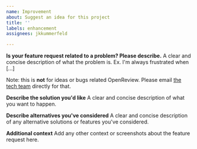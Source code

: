 ```yaml
---
name: Improvement
about: Suggest an idea for this project
title: ''
labels: enhancement
assignees: jkkummerfeld

---
```


**Is your feature request related to a problem? Please describe.**
A clear and concise description of what the problem is. Ex. I'm always frustrated when [...]

Note: this is **not** for ideas or bugs related OpenReview. Please email [the tech team](https://aclrollingreview.org/people) directly for that.

**Describe the solution you'd like**
A clear and concise description of what you want to happen.

**Describe alternatives you've considered**
A clear and concise description of any alternative solutions or features you've considered.

**Additional context**
Add any other context or screenshots about the feature request here.
